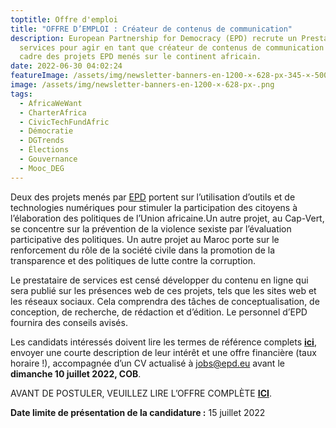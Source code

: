```yaml
---
toptitle: Offre d'emploi
title: "OFFRE D’EMPLOI : Créateur de contenus de communication"
description: European Partnership for Democracy (EPD) recrute un Prestataire de
  services pour agir en tant que créateur de contenus de communication dans le
  cadre des projets EPD menés sur le continent africain.
date: 2022-06-30 04:02:24
featureImage: /assets/img/newsletter-banners-en-1200-×-628-px-345-×-500-px-1-.png
image: /assets/img/newsletter-banners-en-1200-×-628-px-.png
tags:
  - AfricaWeWant
  - CharterAfrica
  - CivicTechFundAfric
  - Démocratie
  - DGTrends
  - Élections
  - Gouvernance
  - Mooc_DEG
---
```

Deux des projets menés par [EPD](https://epd.eu/)  portent sur l’utilisation d’outils et de technologies numériques pour stimuler la participation des citoyens à l’élaboration des politiques de l’Union africaine.Un autre projet, au Cap-Vert, se concentre sur la prévention de la violence sexiste par l’évaluation participative des politiques. Un autre projet au Maroc porte sur le renforcement du rôle de la société civile dans la promotion de la transparence et des politiques de lutte contre la corruption.

Le prestataire de services est censé développer du contenu en ligne qui sera publié sur les présences web de ces projets, tels que les sites web et les réseaux sociaux. Cela comprendra des tâches de conceptualisation, de conception, de recherche, de rédaction et d’édition. Le personnel d’EPD fournira des conseils avisés.

Les candidats intéressés doivent lire les termes de référence complets **[ici](https://civictechfund.africa/wp-content/uploads/sites/4/2022/06/TOR-Communications-Content-Creator.pdf)**, envoyer une courte description de leur intérêt et une offre financière (taux horaire !), accompagnée d’un CV actualisé à [jobs@epd.eu](mailto:jobs@epd.eu) avant le **dimanche 10 juillet 2022, COB**.

AVANT DE POSTULER, VEUILLEZ LIRE L’OFFRE COMPLÈTE **[ICI](https://civictechfund.africa/wp-content/uploads/sites/4/2022/06/TOR-Communications-Content-Creator.pdf)**.

**Date limite de présentation de la candidature :** 15 juillet 2022